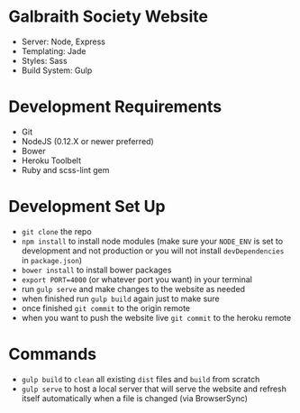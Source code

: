 # Galbraith Society Website
- Server: Node, Express
- Templating: Jade
- Styles: Sass
- Build System: Gulp

# Development Requirements
- Git
- NodeJS (0.12.X or newer preferred)
- Bower
- Heroku Toolbelt
- Ruby and scss-lint gem

# Development Set Up
- `git clone` the repo
- `npm install` to install node modules (make sure your `NODE_ENV` is set to development and not production or you will not install `devDependencies` in `package.json`)
- `bower install` to install bower packages
- `export PORT=4000` (or whatever port you want) in your terminal
- run `gulp serve` and make changes to the website as needed
- when finished run `gulp build` again just to make sure
- once finished `git commit` to the origin remote
- when you want to push the website live `git commit` to the heroku remote

# Commands
- `gulp build` to `clean` all existing `dist` files and `build` from scratch
- `gulp serve` to host a local server that will serve the website and refresh itself automatically when a file is changed (via BrowserSync)